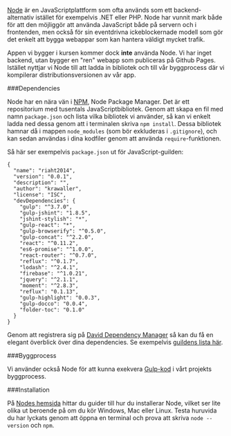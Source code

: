 [Node](http://nodejs.org/) är en JavaScriptplattform som ofta används som ett backend-alternativ istället för exempelvis .NET eller PHP. Node har vunnit mark både för att den möjliggör att använda JavaScript både på servern och i frontenden, men också för sin eventdrivna ickeblockernade modell som gör det enkelt att bygga webappar som kan hantera väldigt mycket trafik.

Appen vi bygger i kursen kommer dock **inte** använda Node. Vi har inget backend, utan bygger en "ren" webapp som publiceras på Github Pages. Istället nyttjar vi Node till att ladda in bibliotek och till vår byggprocess där vi kompilerar distributionsversionen av vår app.


###Dependencies

Node har en nära vän i [NPM](npmjs.org/), Node Package Manager. Det är ett repositorium med tusentals JavaScriptbibliotek. Genom att skapa en fil med namn `package.json` och lista vilka bibliotek vi använder, så kan vi enkelt ladda ned dessa genom att i terminalen skriva `npm install`. Dessa bibliotek hamnar då i mappen `node_modules` (som bör exkluderas i `.gitignore`), och kan sedan användas i dina kodfiler genom att använda `require`-funktionen.

Så här ser exempelvis `package.json` ut för JavaScript-guilden:

<pre><code>{
  "<span class="hljs-attribute">name</span>": <span class="hljs-value"><span class="hljs-string">"riaht2014"</span></span>,
  "<span class="hljs-attribute">version</span>": <span class="hljs-value"><span class="hljs-string">"0.0.1"</span></span>,
  "<span class="hljs-attribute">description</span>": <span class="hljs-value"><span class="hljs-string">""</span></span>,
  "<span class="hljs-attribute">author</span>": <span class="hljs-value"><span class="hljs-string">"krawaller"</span></span>,
  "<span class="hljs-attribute">license</span>": <span class="hljs-value"><span class="hljs-string">"ISC"</span></span>,
  "<span class="hljs-attribute">devDependencies</span>": <span class="hljs-value">{
    "<span class="hljs-attribute">gulp</span>": <span class="hljs-value"><span class="hljs-string">"^3.7.0"</span></span>,
    "<span class="hljs-attribute">gulp-jshint</span>": <span class="hljs-value"><span class="hljs-string">"1.8.5"</span></span>,
    "<span class="hljs-attribute">jshint-stylish</span>": <span class="hljs-value"><span class="hljs-string">"*"</span></span>,
    "<span class="hljs-attribute">gulp-react</span>": <span class="hljs-value"><span class="hljs-string">"*"</span></span>,
    "<span class="hljs-attribute">gulp-browserify</span>": <span class="hljs-value"><span class="hljs-string">"^0.5.0"</span></span>,
    "<span class="hljs-attribute">gulp-concat</span>": <span class="hljs-value"><span class="hljs-string">"^2.2.0"</span></span>,
    "<span class="hljs-attribute">react</span>": <span class="hljs-value"><span class="hljs-string">"^0.11.2"</span></span>,
    "<span class="hljs-attribute">es6-promise</span>": <span class="hljs-value"><span class="hljs-string">"^1.0.0"</span></span>,
    "<span class="hljs-attribute">react-router</span>": <span class="hljs-value"><span class="hljs-string">"^0.7.0"</span></span>,
    "<span class="hljs-attribute">reflux</span>": <span class="hljs-value"><span class="hljs-string">"^0.1.7"</span></span>,
    "<span class="hljs-attribute">lodash</span>": <span class="hljs-value"><span class="hljs-string">"^2.4.1"</span></span>,
    "<span class="hljs-attribute">firebase</span>": <span class="hljs-value"><span class="hljs-string">"^1.0.21"</span></span>,
    "<span class="hljs-attribute">jquery</span>": <span class="hljs-value"><span class="hljs-string">"^2.1.1"</span></span>,
    "<span class="hljs-attribute">moment</span>": <span class="hljs-value"><span class="hljs-string">"^2.8.3"</span></span>,
    "<span class="hljs-attribute">reflux</span>": <span class="hljs-value"><span class="hljs-string">"0.1.13"</span></span>,
    "<span class="hljs-attribute">gulp-highlight</span>": <span class="hljs-value"><span class="hljs-string">"0.0.3"</span></span>,
    "<span class="hljs-attribute">gulp-docco</span>": <span class="hljs-value"><span class="hljs-string">"0.0.4"</span></span>,
    "<span class="hljs-attribute">folder-toc</span>": <span class="hljs-value"><span class="hljs-string">"0.1.0"</span>
  </span>}
</span>}</code></pre>

Genom att registrera sig på [David Dependency Manager](https://david-dm.org/) så kan du få en elegant överblick över dina dependencies. Se exempelvis [guildens lista här](https://david-dm.org/krawaller/riaht2014#info=devDependencies).

###Byggprocess

Vi använder också Node för att kunna exekvera [Gulp-kod](../gulp) i vårt projekts byggprocess.


###Installation

På [Nodes hemsida](http://nodejs.org/) hittar du guider till hur du installerar Node, vilket ser lite olika ut beroende på om du kör Windows, Mac eller Linux. Testa huruvida du har lyckats genom att öppna en terminal och prova att skriva `node --version` och `npm`.
